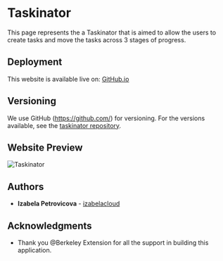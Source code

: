# Taskinator
This page represents the a Taskinator that is aimed to allow the users to create tasks and move the tasks across 3 stages of progress.   

## Deployment
This website is available live on: [GitHub.io](https://izabelacloud.github.io/taskinator/)

## Versioning
We use GitHub (https://github.com/) for versioning. For the versions available, see the [taskinator repository](https://github.com/izabelacloud/taskinator).

## Website Preview

![Taskinator](TBD)


## Authors
* **Izabela Petrovicova** - [izabelacloud](https://github.com/izabelacloud)

## Acknowledgments
* Thank you @Berkeley Extension for all the support in building this application. 